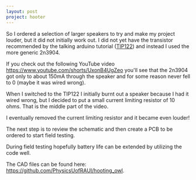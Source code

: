 ```yaml
---
layout: post
project: hooter
---
```


So I ordered a selection of larger speakers to try and make my project louder, but it did not initially work out. I did not yet have the transistor recommended by the talking arduino tutorial ([TIP122](https://www.digikey.ca/en/products/detail/onsemi/TIP122G/920327)) and instead I used the more generic 2n3904.

If you check out the following YouTube video https://www.youtube.com/shorts/UxonB4UgZeo you'll see that the 2n3904 got only to about 150mA through the speaker and for some reason never fell to 0 (maybe it was wired wrong).

When I switched to the TIP122 I initially burnt out a speaker because I had it wired wrong, but I decided to put a small current limiting resistor of 10 ohms. That is the middle part of the video.

I eventually removed the current limiting resistor and it became even louder!

The next step is to review the schematic and then create a PCB to be ordered to start field testing.

During field testing hopefully battery life can be extended by utilizing the code well.

The CAD files can be found here: https://github.com/PhysicsUofRAUI/hooting_owl.
